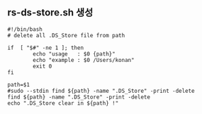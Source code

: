 
## rs-ds-store.sh 생성
```
#!/bin/bash
# delete all .DS_Store file from path

if  [ "$#" -ne 1 ]; then
        echo "usage   : $0 {path}"
        echo "example : $0 /Users/konan"
        exit 0
fi

path=$1
#sudo --stdin find ${path} -name ".DS_Store" -print -delete
find ${path} -name ".DS_Store" -print -delete
echo ".DS_Store clear in ${path} !"
```                                          
